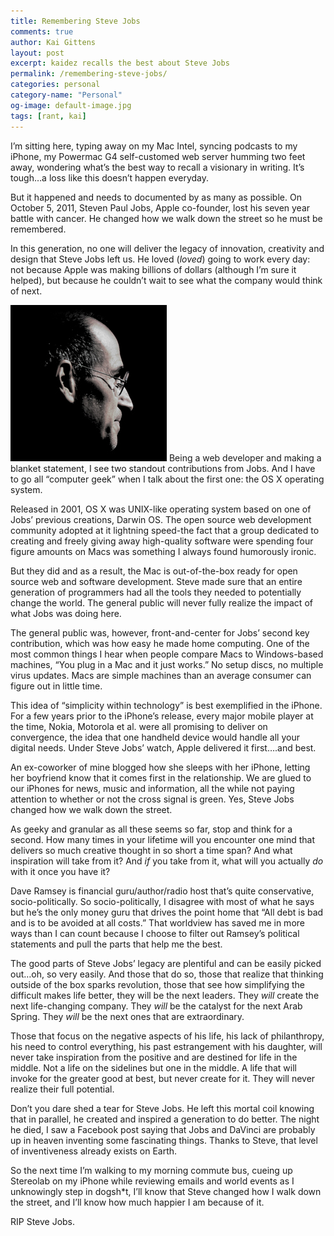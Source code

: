 ```yaml
---
title: Remembering Steve Jobs
comments: true
author: Kai Gittens
layout: post
excerpt: kaidez recalls the best about Steve Jobs
permalink: /remembering-steve-jobs/
categories: personal
category-name: "Personal"
og-image: default-image.jpg
tags: [rant, kai]
---
```

I’m sitting here, typing away on my Mac Intel, syncing podcasts to my iPhone, my Powermac G4 self-customed web server humming two feet away, wondering what’s the best way to recall a visionary in writing. It’s tough…a loss like this doesn’t happen everyday.

But it happened and needs to documented by as many as possible. On October 5, 2011, Steven Paul Jobs, Apple co-founder, lost his seven year battle with cancer. He changed how we walk down the street so he must be remembered.

In this generation, no one will deliver the legacy of innovation, creativity and design that Steve Jobs left us. He loved (*loved*) going to work every day: not because Apple was making billions of dollars (although I’m sure it helped), but because he couldn’t wait to see what the company would think of next.

<img src="/img/sjPic.jpg" class="post-pic" />
Being a web developer and making a blanket statement, I see two standout contributions from Jobs. And I have to go all “computer geek” when I talk about the first one: the OS X operating system.



Released in 2001, OS X was UNIX-like operating system based on one of Jobs’ previous creations, Darwin OS. The open source web development community adopted at it lightning speed-the fact that a group dedicated to creating and freely giving away high-quality software were spending four figure amounts on Macs was something I always found humorously ironic.

But they did and as a result, the Mac is out-of-the-box ready for open source web and software development. Steve made sure that an entire generation of programmers had all the tools they needed to potentially change the world. The general public will never fully realize the impact of what Jobs was doing here.

The general public was, however, front-and-center for Jobs’ second key contribution, which was how easy he made home computing. One of the most common things I hear when people compare Macs to Windows-based machines, “You plug in a Mac and it just works.” No setup discs, no multiple virus updates. Macs are simple machines than an average consumer can figure out in little time.

This idea of “simplicity within technology” is best exemplified in the iPhone. For a few years prior to the iPhone’s release, every major mobile player at the time, Nokia, Motorola et al. were all promising to deliver on convergence, the idea that one handheld device would handle all your digital needs. Under Steve Jobs’ watch, Apple delivered it first….and best.

An ex-coworker of mine blogged how she sleeps with her iPhone, letting her boyfriend know that it comes first in the relationship. We are glued to our iPhones for news, music and information, all the while not paying attention to whether or not the cross signal is green. Yes, Steve Jobs changed how we walk down the street.

As geeky and granular as all these seems so far, stop and think for a second. How many times in your lifetime will you encounter one mind that delivers so much creative thought in so short a time span? And what inspiration will take from it? And *if* you take from it, what will you actually *do* with it once you have it?

Dave Ramsey is financial guru/author/radio host that’s quite conservative, socio-politically. So socio-politically, I disagree with most of what he says but he’s the only money guru that drives the point home that “All debt is bad and is to be avoided at all costs.” That worldview has saved me in more ways than I can count because I choose to filter out Ramsey’s political statements and pull the parts that help me the best.

The good parts of Steve Jobs’ legacy are plentiful and can be easily picked out…oh, so very easily. And those that do so, those that realize that thinking outside of the box sparks revolution, those that see how simplifying the difficult makes life better, they will be the next leaders. They *will* create the next life-changing company. They *will* be the catalyst for the next Arab Spring. They *will* be the next ones that are extraordinary.

Those that focus on the negative aspects of his life, his lack of philanthropy, his need to control everything, his past estrangement with his daughter, will never take inspiration from the positive and are destined for life in the middle. Not a life on the sidelines but one in the middle. A life that will invoke for the greater good at best, but never create for it. They will never realize their full potential.

Don’t you dare shed a tear for Steve Jobs. He left this mortal coil knowing that in parallel, he created and inspired a generation to do better. The night he died, I saw a Facebook post saying that Jobs and DaVinci are probably up in heaven inventing some fascinating things. Thanks to Steve, that level of inventiveness already exists on Earth.

So the next time I’m walking to my morning commute bus, cueing up Stereolab on my iPhone while reviewing emails and world events as I unknowingly step in dogsh*t, I’ll know that Steve changed how I walk down the street, and I’ll know how much happier I am because of it.

RIP Steve Jobs.